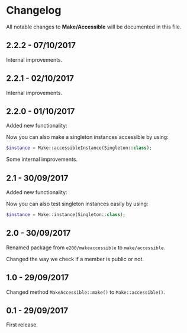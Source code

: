 # Changelog

All notable changes to **Make/Accessible** will be documented in this file.

## 2.2.2 - 07/10/2017

Internal improvements.

## 2.2.1 - 02/10/2017

Internal improvements.

## 2.2.0 - 01/10/2017

Added new functionality:

Now you can also make a singleton instances accessible by using:
```php
$instance = Make::accessibleInstance(Singleton::class);
```

Some internal improvements.

## 2.1 - 30/09/2017

Added new functionality:

Now you can also test singleton instances easily by using:
```php
$instance = Make::instance(Singleton::class);
```

## 2.0 - 30/09/2017

Renamed package from `e200/makeaccessible` to `make/accessible`.

Changed the way we check if a member is public or not.

## 1.0 - 29/09/2017

Changed method `MakeAccessible::make()` to `Make::accessible()`.

## 0.1 - 29/09/2017

First release.
